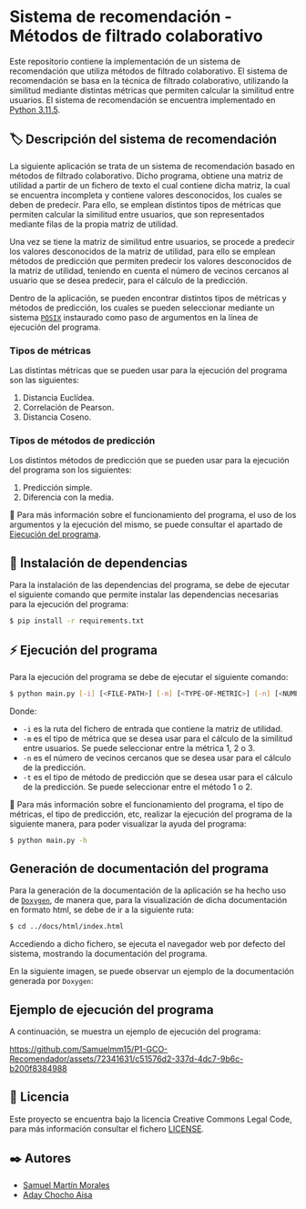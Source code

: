 # Sistema de recomendación - Métodos de filtrado colaborativo

Este repositorio contiene la implementación de un sistema de recomendación que utiliza métodos de filtrado colaborativo. El sistema de recomendación se basa en la técnica de filtrado colaborativo, utilizando la similitud mediante distintas métricas que permiten calcular la similitud entre usuarios. El sistema de recomendación se encuentra implementado en [Python 3.11.5](https://www.python.org/downloads/release/python-3110/).

## 🏷️ Descripción del sistema de recomendación

La siguiente aplicación se trata de un sistema de recomendación basado en métodos de filtrado colaborativo. Dicho programa, obtiene una matriz de utilidad a partir
de un fichero de texto el cual contiene dicha matriz, la cual se encuentra incompleta y contiene valores desconocidos, los cuales se deben de predecir. Para ello, se
emplean distintos tipos de métricas que permiten calcular la similitud entre usuarios, que son representados mediante filas de la propia matriz de utilidad.

Una vez se tiene la matriz de similitud entre usuarios, se procede a predecir los valores desconocidos de la matriz de utilidad, para ello se emplean métodos de predicción que permiten predecir los valores desconocidos de la matriz de utilidad, teniendo en cuenta el número de vecinos cercanos al usuario que se desea predecir, 
para el cálculo de la predicción.

Dentro de la aplicación, se pueden encontrar distintos tipos de métricas y métodos de predicción, los cuales se pueden seleccionar mediante un sistema [`POSIX`](https://nullprogram.com/blog/2020/08/01/) instaurado
como paso de argumentos en la línea de ejecución del programa.

### Tipos de métricas

Las distintas métricas que se pueden usar para la ejecución del programa son las siguientes:

1. Distancia Euclídea.
2. Correlación de Pearson.
3. Distancia Coseno.

### Tipos de métodos de predicción

Los distintos métodos de predicción que se pueden usar para la ejecución del programa son los siguientes:

1. Predicción simple.
2. Diferencia con la media.

📌 Para más información sobre el funcionamiento del programa, el uso de los argumentos y la ejecución del mismo, se puede consultar el apartado de [Ejecución del programa](#ejecución-del-programa).

## 🔨 Instalación de dependencias

Para la instalación de las dependencias del programa, se debe de ejecutar el siguiente comando que permite instalar las dependencias necesarias para la ejecución del programa:

```bash
$ pip install -r requirements.txt
```

## ⚡️ Ejecución del programa

Para la ejecución del programa se debe de ejecutar el siguiente comando:

```bash
$ python main.py [-i] [<FILE-PATH>] [-m] [<TYPE-OF-METRIC>] [-n] [<NUMBER-OF-NEIGHBORS>] [-t] [<TYPE-OF-PREDICTION>]
```

Donde:

- `-i` es la ruta del fichero de entrada que contiene la matriz de utilidad.
- `-m` es el tipo de métrica que se desea usar para el cálculo de la similitud entre usuarios. Se puede seleccionar entre la métrica 1, 2 o 3.
- `-n` es el número de vecinos cercanos que se desea usar para el cálculo de la predicción.
- `-t` es el tipo de método de predicción que se desea usar para el cálculo de la predicción. Se puede seleccionar entre el método 1 o 2.

📌 Para más información sobre el funcionamiento del programa, el tipo de métricas, el tipo de predicción, etc, realizar la ejecución del programa de la siguiente manera,
para poder visualizar la ayuda del programa:

```bash
$ python main.py -h
```

## Generación de documentación del programa

Para la generación de la documentación de la aplicación se ha hecho uso de [`Doxygen`](https://www.doxygen.nl/index.html), de manera que, para la visualización de dicha documentación en formato html, se debe de ir a la siguiente ruta:

```bash
$ cd ../docs/html/index.html
```

Accediendo a dicho fichero, se ejecuta el navegador web por defecto del sistema, mostrando la documentación del programa.

En la siguiente imagen, se puede observar un ejemplo de la documentación generada por `Doxygen`:



## Ejemplo de ejecución del programa

A continuación, se muestra un ejemplo de ejecución del programa:

https://github.com/Samuelmm15/P1-GCO-Recomendador/assets/72341631/c51576d2-337d-4dc7-9b6c-b200f8384988

## 📝 Licencia

Este proyecto se encuentra bajo la licencia Creative Commons Legal Code, para más información consultar el fichero [LICENSE](LICENSE).

## ✒️ Autores

- [Samuel Martín Morales](https://github.com/Samuelmm15)
- [Aday Chocho Aisa](https://github.com/alu0101437538)

